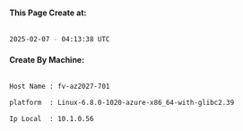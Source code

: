 
   
#### This Page Create at:

```bash

2025-02-07 - 04:13:38 UTC

```

#### Create By Machine:

```bash

Host Name : fv-az2027-701

platform  : Linux-6.8.0-1020-azure-x86_64-with-glibc2.39

Ip Local  : 10.1.0.56

```

